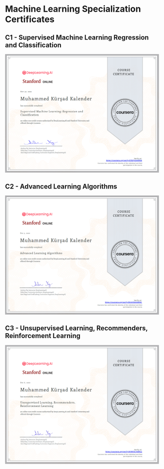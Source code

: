# Machine Learning Specialization Certificates

## C1 - Supervised Machine Learning Regression and Classification

![](/Certificates/helper/c1certificate.PNG)

## C2 - Advanced Learning Algorithms

![](/Certificates/helper/c2certificate.PNG)

## C3 - Unsupervised Learning, Recommenders, Reinforcement Learning

![](/Certificates/helper/c3certificate.PNG)

